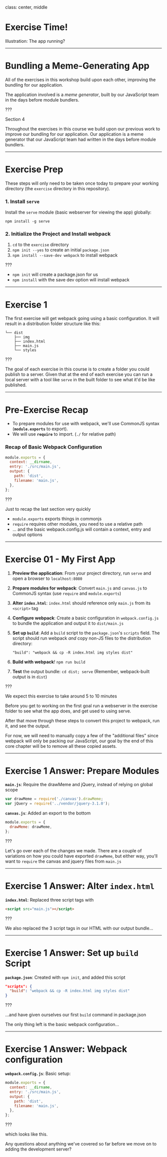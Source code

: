 class: center, middle
# Exercise Time!
Illustration: The app running?

---

# Bundling a Meme-Generating App

All of the exercises in this workshop build upon each other, improving the bundling for our application.

The application involved is a _meme generator_, built by our JavaScript team in the days before module bundlers.

???

Section 4

Throughout the exercises in this course we build upon our previous work to improve our bundling for our application.  Our application is a meme generator that our JavaScript team had written in the days before module bundlers.

---

# Exercise Prep

These steps will only need to be taken once today to prepare your working directory (the `exercise` directory in this repository).

### 1. Install `serve`

Install the `serve` module (basic webserver for viewing the app) globally:

`npm install -g serve`

### 2. Initialize the Project and Install webpack

1. `cd` to the `exercise` directory
2. `npm init --yes` to create an initial `package.json`
3. `npm install --save-dev webpack` to install webpack

???

- `npm init` will create a package.json for us
- `npm install` with the save dev option will install webpack

---

# Exercise 1

The first exercise will get webpack going using a basic configuration. It will result in a distribution folder structure like this:

```
└── dist
    ├── img
    ├── index.html
    ├── main.js
    └── styles
```

???

The goal of each exercise in this course is to create a folder you could publish to a server. Given that at the end of each exercise you can run a local server with a tool like `serve` in the built folder to see what it'd be like published.

---

# Pre-Exercise Recap

* To prepare modules for use with webpack, we'll use CommonJS syntax (**`module.exports`** to export).
* We will use **`require`** to import. (`./` for relative path)

### Recap of Basic Webpack Configuration

```js
module.exports = {
  context: __dirname,
  entry: './src/main.js',
  output: {
    path: 'dist',
    filename: 'main.js',
  },
};
```

???

Just to recap the last section very quickly
- `module.exports` exports things in commonjs
- `require` requires other modules, you need to use a relative path
- ... and the basic webpack.config.js will contain a context, entry and output options

---

# Exercise 01 - My First App

1. **Preview the application**: From your project directory, run `serve` and open a browser to `localhost:8080`
2. **Prepare modules for webpack**: Convert `main.js` and `canvas.js` to CommonJS syntax (use `require` and `module.exports`)
3. **Alter `index.html`**: `index.html` should reference only `main.js` from its `<script>` tag
4. **Configure webpack**: Create a basic configuration in `webpack.config.js` to bundle the application and output it to `dist/main.js`
5. **Set up `build`**: Add a `build` script to the `package.json`'s `scripts` field. The script should run webpack _and_ copy non-JS files to the distribution directory:

    `"build": "webpack && cp -R index.html img styles dist"`

6. **Build with webpack**! `npm run build`
7. **Test** the output bundle: `cd dist; serve` (Remember, webpack-built output is in `dist`)

???

We expect this exercise to take around 5 to 10 minutes

Before you get to working on the first goal run a webserver in the exercise folder to see what the app does, and get used to using serve.

After that move through these steps to convert this project to webpack, run it, and see the output.

For now, we will need to manually copy a few of the "additional files" since webpack will only be packing our JavaScript, our goal by the end of this core chapter will be to remove all these copied assets.

---

# Exercise 1 Answer: Prepare Modules

**`main.js`**: Require the drawMeme and jQuery, instead of relying on global scope
```js
var drawMeme = require('./canvas').drawMeme;
var jQuery = require('../vendor/jquery-3.1.0');
```

**`canvas.js`**: Added an export to the bottom

```js
module.exports = {
  drawMeme: drawMeme,
};
```

???

Let's go over each of the changes we made.  There are a couple of variations on how
you could have exported `drawMeme`, but either way, you'll want to `require` the canvas and jquery files from `main.js`

---
# Exercise 1 Answer: Alter `index.html`

**`index.html`**: Replaced three script tags with

```html
<script src="main.js"></script>
```

???

We also replaced the 3 script tags in our HTML with our output bundle...

---
# Exercise 1 Answer: Set up `build` Script

**`package.json`**: Created with `npm init`, and added this script

```json
"scripts": {
  "build": "webpack && cp -R index.html img styles dist"
}
```

???

...and have given ourselves our first `build` command in package.json

The only thing left is the basic webpack configuration...

---

# Exercise 1 Answer: Webpack configuration

**`webpack.config.js`**: Basic setup:
```js
module.exports = {
  context: __dirname,
  entry: './src/main.js',
  output: {
    path: 'dist',
    filename: 'main.js',
  },
};
```

???

which looks like this.

Any questions about anything we've covered so far before we move on to adding the development server?
